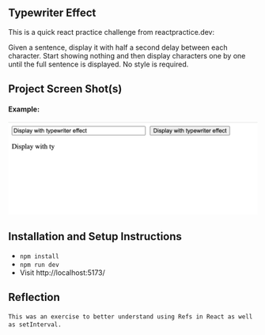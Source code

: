 ## Typewriter Effect

This is a quick react practice challenge from reactpractice.dev:

Given a sentence, display it with half a second delay between each character.
Start showing nothing and then display characters one by one until the full sentence is displayed.
No style is required.

## Project Screen Shot(s)

#### Example:   

![Typewriter effect running on the input "Display with typewriter effect"](./img/screenshot.png)

## Installation and Setup Instructions

- `npm install`
- `npm run dev`
- Visit http://localhost:5173/ 

## Reflection

    This was an exercise to better understand using Refs in React as well as setInterval. 
